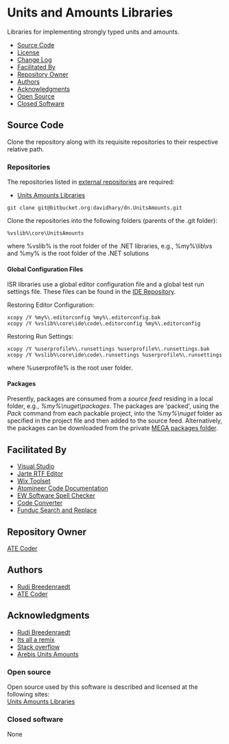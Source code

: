 # Units and Amounts Libraries
Libraries for implementing strongly typed units and amounts.

* [Source Code](#Source-Code)
* [License](LICENSE.md)
* [Change Log](CHANGELOG.md)
* [Facilitated By](#FacilitatedBy)
* [Repository Owner](#Repository-Owner)
* [Authors](#Authors)
* [Acknowledgments](#Acknowledgments)
* [Open Source](#Open-Source)
* [Closed Software](#Closed-software)

<a name="Source-Code"></a>
## Source Code
Clone the repository along with its requisite repositories to their respective relative path.

### Repositories
The repositories listed in [external repositories](ExternalReposCommits.csv) are required:
* [Units Amounts Libraries]

```
git clone git@bitbucket.org:davidhary/dn.UnitsAmounts.git
```

Clone the repositories into the following folders (parents of the .git folder):
```
%vslib%\core\UnitsAmounts
```
where %vslib% is the root folder of the .NET libraries, e.g., %my%\lib\vs 
and %my% is the root folder of the .NET solutions

#### Global Configuration Files
ISR libraries use a global editor configuration file and a global test run settings file. 
These files can be found in the [IDE Repository].

Restoring Editor Configuration:
```
xcopy /Y %my%\.editorconfig %my%\.editorconfig.bak
xcopy /Y %vslib%\core\ide\code\.editorconfig %my%\.editorconfig
```

Restoring Run Settings:
```
xcopy /Y %userprofile%\.runsettings %userprofile%\.runsettings.bak
xcopy /Y %vslib%\core\ide\code\.runsettings %userprofile%\.runsettings
```
where %userprofile% is the root user folder.

#### Packages
Presently, packages are consumed from a _source feed_ residing in a local folder, e.g., _%my%\nuget\packages_. 
The packages are 'packed', using the _Pack_ command from each packable project,
into the _%my%\nuget_ folder as specified in the project file and then
added to the source feed. Alternatively, the packages can be downloaded from the 
private [MEGA packages folder].

<a name="FacilitatedBy"></a>
## Facilitated By
* [Visual Studio]
* [Jarte RTF Editor]
* [Wix Toolset]
* [Atomineer Code Documentation]
* [EW Software Spell Checker]
* [Code Converter]
* [Funduc Search and Replace]

<a name="Repository-Owner"></a>
## Repository Owner

[ATE Coder]

<a name="Authors"></a>
## Authors

* [Rudi Breedenraedt]
* [ATE Coder]

<a name="Acknowledgments"></a>
## Acknowledgments

* [Rudi Breedenraedt]
* [Its all a remix]
* [Stack overflow]
* [Arebis Units Amounts]

<a name="Open-Source"></a>
### Open source
Open source used by this software is described and licensed 
at the following sites:  
[Units Amounts Libraries]

<a name="Closed-software"></a>
### Closed software
None

[MEGA packages folder]: https://mega.nz/folder/KEcVxC5a#GYnmvMcwP4yI4tsocD31Pg
[Arebis Units Amounts]: https://www.codeproject.com/Articles/611731/Working-with-Units-and-Amounts
[Units Amounts Libraries]: https://bitbucket.org/davidhary/dn.UnitsAmounts
[Rudi Breedenraedt]: https://www.codeproject.com/Articles/611731/Working-with-Units-and-Amounts

[IDE Repository]: https://www.bitbucket.org/davidhary/vs.ide
[external repositories]: ExternalReposCommits.csv

[ATE Coder]: https://www.IntegratedScientificResources.com
[Its all a remix]: https://www.everythingisaremix.info
[John Simmons]: https://www.codeproject.com/script/Membership/View.aspx?mid=7741
[Stack overflow]: https://www.stackoveflow.com

[Visual Studio]: https://www.visualstudio.com/
[Jarte RTF Editor]: https://www.jarte.com/ 
[WiX Toolset]: https://www.wixtoolset.org/
[Atomineer Code Documentation]: https://www.atomineerutils.com/
[EW Software Spell Checker]: https://github.com/EWSoftware/VSSpellChecker/wiki/
[Code Converter]: https://github.com/icsharpcode/CodeConverter
[Funduc Search and Replace]: http://www.funduc.com/search_replace.htm

